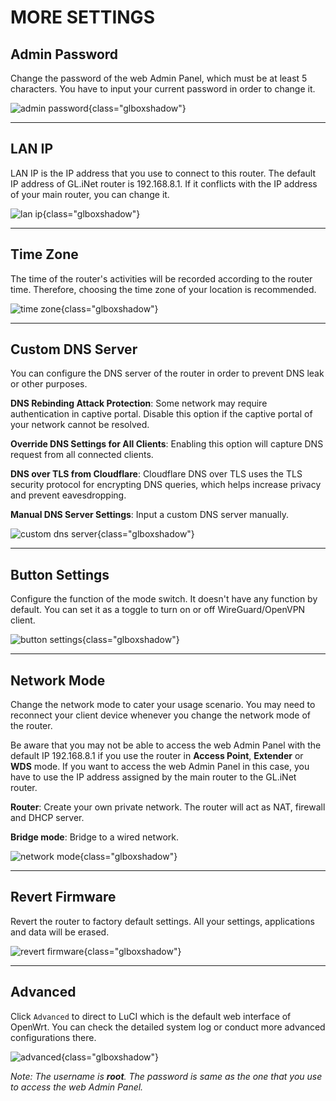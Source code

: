 # MORE SETTINGS



## Admin Password

Change the password of the web Admin Panel, which must be at least 5 characters. You have to input your current password in order to change it.

![admin password](https://static.gl-inet.com/docs/en/3/setup/gl-mv1000/more_settings/admin_password.png){class="glboxshadow"}



---

## LAN IP

LAN IP is the IP address that you use to connect to this router. The default IP address of GL.iNet router is 192.168.8.1. If it conflicts with the IP address of your main router, you can change it.

![lan ip](https://static.gl-inet.com/docs/en/3/setup/gl-mv1000/more_settings/lan_ip.png){class="glboxshadow"}



---

## Time Zone

The time of the router's activities will be recorded according to the router time. Therefore, choosing the time zone of your location is recommended.

![time zone](https://static.gl-inet.com/docs/en/3/setup/gl-mv1000/more_settings/time_zone.png){class="glboxshadow"}


---

## Custom DNS Server

You can configure the DNS server of the router in order to prevent DNS leak or other purposes.

**DNS Rebinding Attack Protection**: Some network may require authentication in captive portal. Disable this option if the captive portal of your network cannot be resolved.

**Override DNS Settings for All Clients**: Enabling this option will capture DNS request from all connected clients.

**DNS over TLS from Cloudflare**: Cloudflare DNS over TLS uses the TLS security protocol for encrypting DNS queries, which helps increase privacy and prevent eavesdropping.

**Manual DNS Server Settings**: Input a custom DNS server manually.

![custom dns server](https://static.gl-inet.com/docs/en/3/setup/gl-mv1000/more_settings/custom_dns.png){class="glboxshadow"}



---

## Button Settings

Configure the function of the mode switch. It doesn't have any function by default. You can set it as a toggle to turn on or off WireGuard/OpenVPN client.

![button settings](https://static.gl-inet.com/docs/en/3/setup/gl-mv1000/more_settings/button_setting.png){class="glboxshadow"}



---

## Network Mode

Change the network mode to cater your usage scenario. You may need to reconnect your client device whenever you change the network mode of the router.

Be aware that you may not be able to access the web Admin Panel with the default IP 192.168.8.1 if you use the router in **Access Point**, **Extender** or **WDS** mode. If you want to access the web Admin Panel in this case, you have to use the IP address assigned by the main router to the GL.iNet router.

**Router**: Create your own private network. The router will act as NAT, firewall and DHCP server.

**Bridge mode**: Bridge to a wired network.

![network mode](https://static.gl-inet.com/docs/en/3/setup/gl-mv1000/more_settings/network_mode.png){class="glboxshadow"}



---

## Revert Firmware

Revert the router to factory default settings. All your settings, applications and data will be erased.

![revert firmware](https://static.gl-inet.com/docs/en/3/setup/gl-mv1000/more_settings/revert_firmware.png){class="glboxshadow"}



---

## Advanced

Click `Advanced` to direct to LuCI which is the default web interface of OpenWrt. You can check the detailed system log or conduct more advanced configurations there.

![advanced](https://static.gl-inet.com/docs/en/3/setup/gl-mv1000/more_settings/luci.png){class="glboxshadow"}

*Note: The username is **root**. The password is same as the one that you use to access the web Admin Panel.*